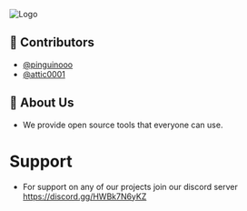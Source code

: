 
![Logo](https://i.imgur.com/KEPSxki.png)


## 🔨 Contributors

- [@pinguinooo](https://www.github.com/pinguinooo)
- [@attic0001](https://www.github.com/attic0001)






## 📂 About Us

- We provide open source tools that everyone can use.

# Support

- For support on any of our projects join our discord server https://discord.gg/HWBk7N6yKZ
